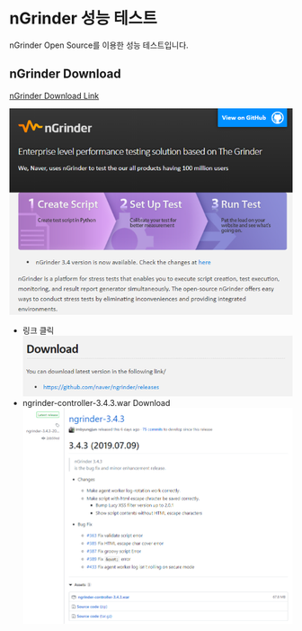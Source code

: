 # nGrinder 성능 테스트

nGrinder Open Source를 이용한 성능 테스트입니다.

## nGrinder Download
 [nGrinder Download Link](https://naver.github.io/ngrinder/)<br>

![ngrinder_link](.\image\ngrinder_link.png)
- 링크 클릭
![ngrinder_download_open](.\image\ngrinder_download_open.png)
- ngrinder-controller-3.4.3.war Download
![ngrinder_download](.\image\ngrinder_download.png)
